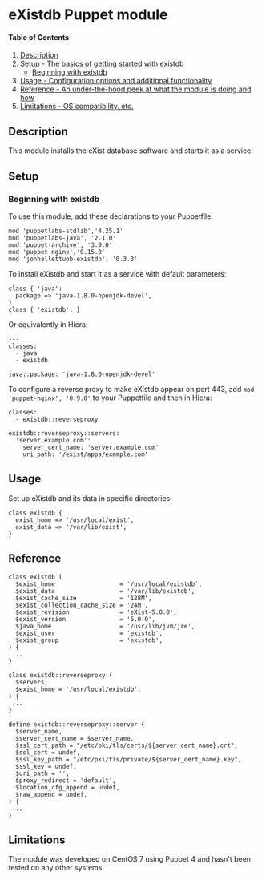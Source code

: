 # eXistdb Puppet module

#### Table of Contents

1. [Description](#description)
1. [Setup - The basics of getting started with existdb](#setup)
    * [Beginning with existdb](#beginning-with-existdb)
1. [Usage - Configuration options and additional functionality](#usage)
1. [Reference - An under-the-hood peek at what the module is doing and how](#reference)
1. [Limitations - OS compatibility, etc.](#limitations)

## Description

This module installs the eXist database software and starts it as a service.

## Setup

### Beginning with existdb

To use this module, add these declarations to your Puppetfile:

```
mod 'puppetlabs-stdlib','4.25.1'
mod 'puppetlabs-java', '2.1.0'
mod 'puppet-archive', '3.0.0'
mod 'puppet-nginx','0.15.0'
mod 'jonhallettuob-existdb', '0.3.3'
```

To install eXistdb and start it as a service with default parameters:

```
class { 'java':
  package => 'java-1.8.0-openjdk-devel',
}
class { 'existdb': }
```

Or equivalently in Hiera:

```
---
classes:
  - java
  - existdb

java::package: 'java-1.8.0-openjdk-devel'
```

To configure a reverse proxy to make eXistdb appear on port 443, add `mod 'puppet-nginx', '0.9.0'` to your Puppetfile and then in Hiera:

```
classes:
  - existdb::reverseproxy

existdb::reverseproxy::servers:
  'server.example.com':
    server_cert_name: 'server.example.com'
    uri_path: '/exist/apps/example.com'
```

## Usage

Set up eXistdb and its data in specific directories:

```
class existdb {
  exist_home => '/usr/local/exist',
  exist_data => '/var/lib/exist',
}
```

## Reference

```
class existdb (
  $exist_home                  = '/usr/local/existdb',
  $exist_data                  = '/var/lib/existdb',
  $exist_cache_size            = '128M',
  $exist_collection_cache_size = '24M',
  $exist_revision              = 'eXist-5.0.0',
  $exist_version               = '5.0.0',
  $java_home                   = '/usr/lib/jvm/jre',
  $exist_user                  = 'existdb',
  $exist_group                 = 'existdb',
) {
 ...
}

class existdb::reverseproxy (
  $servers,
  $exist_home = '/usr/local/existdb',
) {
 ...
}

define existdb::reverseproxy::server {
  $server_name,
  $server_cert_name = $server_name,
  $ssl_cert_path = "/etc/pki/tls/certs/${server_cert_name}.crt",
  $ssl_cert = undef,
  $ssl_key_path = "/etc/pki/tls/private/${server_cert_name}.key",
  $ssl_key = undef,
  $uri_path = '',
  $proxy_redirect = 'default',
  $location_cfg_append = undef,
  $raw_append = undef,
) {
 ...
}
```

## Limitations

The module was developed on CentOS 7 using Puppet 4 and hasn't been tested on any other systems.
